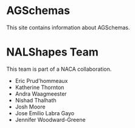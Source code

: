 # AGSchemas

This site contains information about AGSchemas.

# NALShapes Team

This team is part of a NACA collaboration.

- Eric Prud'hommeaux
- Katherine Thornton
- Andra Waagmeester
- Nishad Thalhath
- Josh Moore
- Jose Emilio Labra Gayo
- Jennifer Woodward-Greene